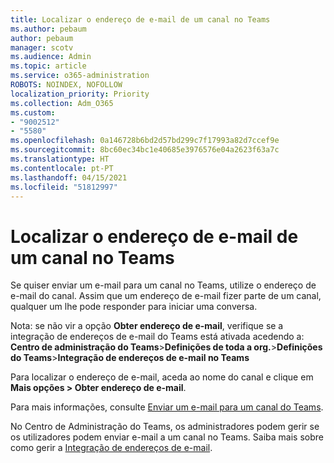 ```yaml
---
title: Localizar o endereço de e-mail de um canal no Teams
ms.author: pebaum
author: pebaum
manager: scotv
ms.audience: Admin
ms.topic: article
ms.service: o365-administration
ROBOTS: NOINDEX, NOFOLLOW
localization_priority: Priority
ms.collection: Adm_O365
ms.custom:
- "9002512"
- "5580"
ms.openlocfilehash: 0a146728b6bd2d57bd299c7f17993a82d7ccef9e
ms.sourcegitcommit: 8bc60ec34bc1e40685e3976576e04a2623f63a7c
ms.translationtype: HT
ms.contentlocale: pt-PT
ms.lasthandoff: 04/15/2021
ms.locfileid: "51812997"
---
```

# <a name="find-the-email-address-for-a-teams-channel"></a>Localizar o endereço de e-mail de um canal no Teams

Se quiser enviar um e-mail para um canal no Teams, utilize o endereço de e-mail do canal. Assim que um endereço de e-mail fizer parte de um canal, qualquer um lhe pode responder para iniciar uma conversa.

Nota: se não vir a opção **Obter endereço de e-mail**, verifique se a integração de endereços de e-mail do Teams está ativada acedendo a: **Centro de administração do Teams**>**Definições de toda a org.**>**Definições do Teams**>**Integração de endereços de e-mail no Teams**

Para localizar o endereço de e-mail, aceda ao nome do canal e clique em **Mais opções > Obter endereço de e-mail**.

Para mais informações, consulte [Enviar um e-mail para um canal do Teams](https://support.office.com/article/send-an-email-to-a-channel-in-teams-d91db004-d9d7-4a47-82e6-fb1b16dfd51e).

No Centro de Administração do Teams, os administradores podem gerir se os utilizadores podem enviar e-mail a um canal no Teams. Saiba mais sobre como gerir a [Integração de endereços de e-mail](https://docs.microsoft.com/microsoftteams/enable-features-office-365#email-integration).
